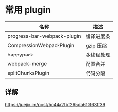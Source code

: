 # 常用 plugin

| 名称                        | 描述       |
| --------------------------- | ---------- |
| progress-bar-webpack-plugin | 编译进度条 |
| CompressionWebpackPlugin    | gzip 压缩  |
| happypack                   | 多线程处理 |
| webpack-merge               | 配置合并   |
| splitChunksPlugin           | 代码分隔   |


## 详解

https://juejin.im/post/5c44a2fbf265da610f63ff39
